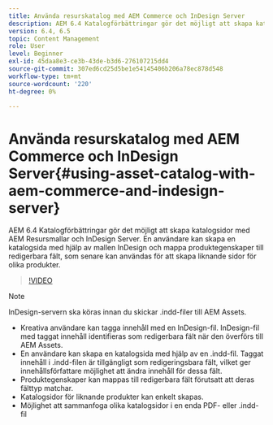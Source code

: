 ```yaml
---
title: Använda resurskatalog med AEM Commerce och InDesign Server
description: AEM 6.4 Katalogförbättringar gör det möjligt att skapa katalogsidor med AEM Resursmallar och InDesign Server.  En användare kan skapa en katalogsida med hjälp av mallen InDesign och mappa produktegenskaper till redigerbara fält, som senare kan användas för att skapa liknande sidor för olika produkter.
version: 6.4, 6.5
topic: Content Management
role: User
level: Beginner
exl-id: 45daa8e3-ce3b-43de-b3d6-276107215dd4
source-git-commit: 307ed6cd25d5be1e54145406b206a78ec878d548
workflow-type: tm+mt
source-wordcount: '220'
ht-degree: 0%

---
```


# Använda resurskatalog med AEM Commerce och InDesign Server{#using-asset-catalog-with-aem-commerce-and-indesign-server}

AEM 6.4 Katalogförbättringar gör det möjligt att skapa katalogsidor med AEM Resursmallar och InDesign Server.  En användare kan skapa en katalogsida med hjälp av mallen InDesign och mappa produktegenskaper till redigerbara fält, som senare kan användas för att skapa liknande sidor för olika produkter.

>[!VIDEO](https://video.tv.adobe.com/v/22540/)

>[!NOTE]
>
>InDesign-servern ska köras innan du skickar \.indd-filer till AEM Assets.

* Kreativa användare kan tagga innehåll med en InDesign-fil. InDesign-fil med taggat innehåll identifieras som redigerbara fält när den överförs till AEM Assets.
* En användare kan skapa en katalogsida med hjälp av en \.indd-fil. Taggat innehåll i \.indd-filen är tillgängligt som redigeringsbara fält, vilket ger innehållsförfattare möjlighet att ändra innehåll för dessa fält.
* Produktegenskaper kan mappas till redigerbara fält förutsatt att deras fälttyp matchar.
* Katalogsidor för liknande produkter kan enkelt skapas.
* Möjlighet att sammanfoga olika katalogsidor i en enda PDF- eller \.indd-fil
